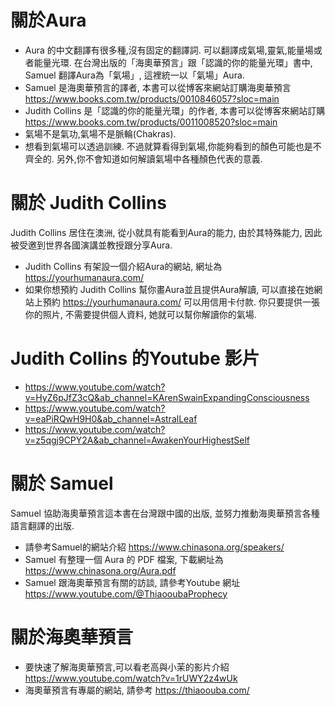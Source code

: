 # 關於Aura
* Aura 的中文翻譯有很多種,沒有固定的翻譯詞. 可以翻譯成氣場,靈氣,能量場或者能量光環. 在台灣出版的「海奧華預言」跟「認識的你的能量光環」書中, Samuel 翻譯Aura為「氣場」, 這裡統一以「氣場」Aura.
* Samuel 是海奧華預言的譯者, 本書可以從博客來網站訂購海奧華預言 https://www.books.com.tw/products/0010846057?sloc=main
* Judith Collins 是「認識的你的能量光環」的作者, 本書可以從博客來網站訂購 https://www.books.com.tw/products/0011008520?sloc=main
* 氣場不是氣功,氣場不是脈輪(Chakras).
* 想看到氣場可以透過訓練. 不過就算看得到氣場,你能夠看到的顏色可能也是不齊全的. 另外,你不會知道如何解讀氣場中各種顏色代表的意義.

# 關於 Judith Collins
Judith Collins 居住在澳洲, 從小就具有能看到Aura的能力, 由於其特殊能力, 因此被受邀到世界各國演講並教授跟分享Aura.
* Judith Collins 有架設一個介紹Aura的網站, 網址為 https://yourhumanaura.com/
* 如果你想預約 Judith Collins 幫你畫Aura並且提供Aura解讀, 可以直接在她網站上預約 https://yourhumanaura.com/ 可以用信用卡付款. 你只要提供一張你的照片, 不需要提供個人資料, 她就可以幫你解讀你的氣場. 

# Judith Collins 的Youtube 影片
* https://www.youtube.com/watch?v=HyZ6pJfZ3cQ&ab_channel=KArenSwainExpandingConsciousness
* https://www.youtube.com/watch?v=eaPiRQwH9H0&ab_channel=AstralLeaf
* https://www.youtube.com/watch?v=z5qgj9CPY2A&ab_channel=AwakenYourHighestSelf

# 關於 Samuel
Samuel 協助海奧華預言這本書在台灣跟中國的出版, 並努力推動海奧華預言各種語言翻譯的出版.
* 請參考Samuel的網站介紹 https://www.chinasona.org/speakers/
* Samuel 有整理一個 Aura 的 PDF 檔案, 下載網址為 https://www.chinasona.org/Aura.pdf
* Samuel 跟海奧華預言有關的訪談, 請參考Youtube 網址 https://www.youtube.com/@ThiaooubaProphecy

# 關於海奧華預言
* 要快速了解海奧華預言,可以看老高與小茉的影片介紹 https://www.youtube.com/watch?v=1rUWY2z4wUk
* 海奧華預言有專屬的網站, 請參考 https://thiaoouba.com/
